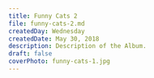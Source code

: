 ```yaml
---
title: Funny Cats 2
file: funny-cats-2.md
createdDay: Wednesday
createdDate: May 30, 2018
description: Description of the Album.
draft: false
coverPhoto: funny-cats-1.jpg
---
```

